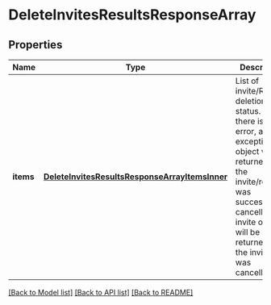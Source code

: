 # DeleteInvitesResultsResponseArray

## Properties
Name | Type | Description | Notes
------------ | ------------- | ------------- | -------------
**items** | [**DeleteInvitesResultsResponseArrayItemsInner**](DeleteInvitesResultsResponseArray_items_inner.md) | List of invite/Request deletion status. If there is an error, an exception object will be returned. If the invite/request was successfully cancelled, an invite object will be returned for the invite that was cancelled. | [optional] [default to null]

[[Back to Model list]](../README.md#documentation-for-models) [[Back to API list]](../README.md#documentation-for-api-endpoints) [[Back to README]](../README.md)


